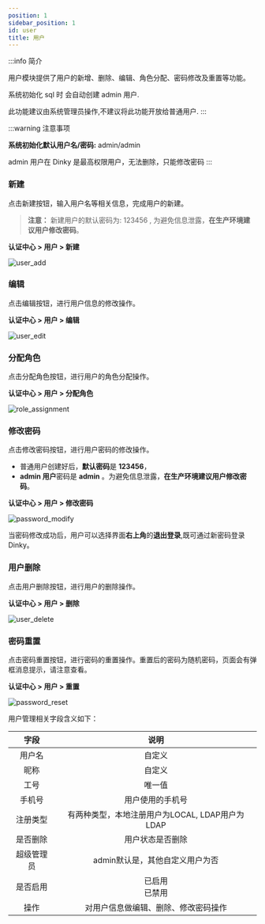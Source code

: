 ```yaml
---
position: 1
sidebar_position: 1
id: user
title: 用户
---
```


:::info 简介

用户模块提供了用户的新增、删除、编辑、角色分配、密码修改及重置等功能。

系统初始化 sql 时 会自动创建 admin 用户.

此功能建议由系统管理员操作,不建议将此功能开放给普通用户.
:::

:::warning 注意事项

**系统初始化默认用户名/密码:** admin/admin

admin 用户在 Dinky 是最高权限用户，无法删除，只能修改密码
:::


### 新建

点击新建按钮，输入用户名等相关信息，完成用户的新建。

> **注意：** 新建用户的默认密码为: 123456 , 为避免信息泄露，**在生产环境建议用户修改密码**。

**认证中心 > 用户 > 新建**

![user_add](http://pic.dinky.org.cn/dinky/docs/test/user_add.png)

### 编辑

点击编辑按钮，进行用户信息的修改操作。

**认证中心 > 用户 > 编辑**

![user_edit](http://pic.dinky.org.cn/dinky/docs/test/user_edit.png)

### 分配角色

点击分配角色按钮，进行用户的角色分配操作。

**认证中心 > 用户 > 分配角色**

![role_assignment](http://pic.dinky.org.cn/dinky/docs/test/role_assignment.png)

### 修改密码

点击修改密码按钮，进行用户密码的修改操作。

- 普通用户创建好后，**默认密码**是 **123456**，
- **admin 用户**密码是 **admin** 。为避免信息泄露，**在生产环境建议用户修改密码**。

**认证中心 > 用户 > 修改密码**

![password_modify](http://pic.dinky.org.cn/dinky/docs/test/password_modify.png)

当密码修改成功后，用户可以选择界面**右上角**的**退出登录**,既可通过新密码登录 Dinky。

### 用户删除

点击用户删除按钮，进行用户的删除操作。

**认证中心 > 用户 > 删除**

![user_delete](http://pic.dinky.org.cn/dinky/docs/test/user_delete.png)

### 密码重置

点击密码重置按钮，进行密码的重置操作。重置后的密码为随机密码，页面会有弹框消息提示，请注意查看。

**认证中心 > 用户 > 重置**

![password_reset](http://pic.dinky.org.cn/dinky/docs/test/password_reset.png)

用户管理相关字段含义如下：

|  字段   |               说明                |
|:-----:|:-------------------------------:|
|  用户名  |               自定义               |
|  昵称   |               自定义               |
|  工号   |               唯一值               |
|  手机号  |            用户使用的手机号             |
| 注册类型  | 有两种类型，本地注册用户为LOCAL, LDAP用户为LDAP |
| 是否删除  |            用户状态是否删除             |
| 超级管理员 |       admin默认是，其他自定义用户为否        |
| 是否启用  |          已启用<br/> 已禁用           |
|  操作   |       对用户信息做编辑、删除、修改密码操作        |

